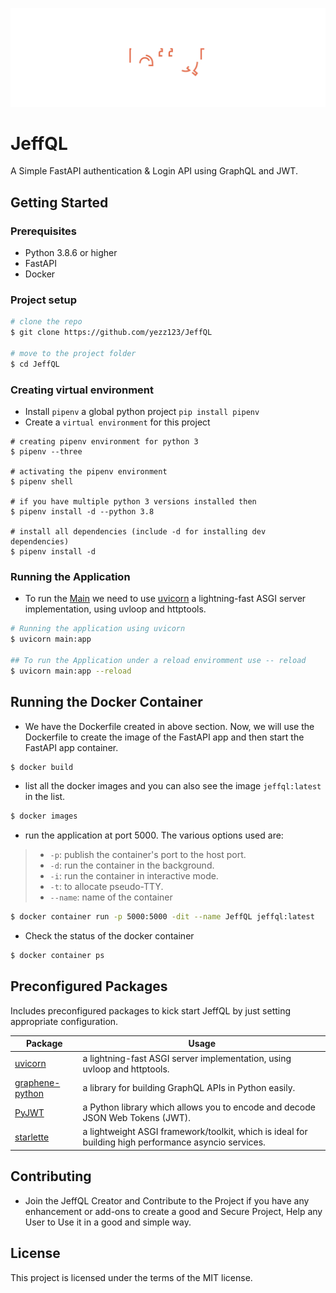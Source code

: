 ![JeffQL](.github/header.svg)

# JeffQL

A Simple FastAPI authentication & Login API using GraphQL and JWT.

## Getting Started

### Prerequisites

- Python 3.8.6 or higher
- FastAPI
- Docker

### Project setup

```sh
# clone the repo
$ git clone https://github.com/yezz123/JeffQL

# move to the project folder
$ cd JeffQL
```

### Creating virtual environment

- Install `pipenv` a global python project `pip install pipenv`
- Create a `virtual environment` for this project

```shell
# creating pipenv environment for python 3
$ pipenv --three

# activating the pipenv environment
$ pipenv shell

# if you have multiple python 3 versions installed then
$ pipenv install -d --python 3.8

# install all dependencies (include -d for installing dev dependencies)
$ pipenv install -d
```

### Running the Application

- To run the [Main](main.py) we need to use [uvicorn](https://www.uvicorn.org/) a lightning-fast ASGI server implementation, using uvloop and httptools.

```sh
# Running the application using uvicorn
$ uvicorn main:app

## To run the Application under a reload enviromment use -- reload
$ uvicorn main:app --reload
```

## Running the Docker Container

- We have the Dockerfile created in above section. Now, we will use the Dockerfile to create the image of the FastAPI app and then start the FastAPI app container.

```sh
$ docker build
```

- list all the docker images and you can also see the image `jeffql:latest` in the list.

```sh
$ docker images
```

- run the application at port 5000. The various options used are:

> - `-p`: publish the container's port to the host port.
> - `-d`: run the container in the background.
> - `-i`: run the container in interactive mode.
> - `-t`: to allocate pseudo-TTY.
> - `--name`: name of the container

```sh
$ docker container run -p 5000:5000 -dit --name JeffQL jeffql:latest
```

- Check the status of the docker container

```sh
$ docker container ps
```

## Preconfigured Packages

Includes preconfigured packages to kick start JeffQL by just setting appropriate configuration.

| Package                                                      | Usage                                                                        |
| ------------------------------------------------------------ | -----------------------------------------------------------------------------|
| [uvicorn](https://www.uvicorn.org/)                          | a lightning-fast ASGI server implementation, using uvloop and httptools.     |
| [graphene-python](https://graphene-python.org/)              | a library for building GraphQL APIs in Python easily.                        |
| [PyJWT](https://pyjwt.readthedocs.io/en/stable/)             | a Python library which allows you to encode and decode JSON Web Tokens (JWT).|
| [starlette](https://www.starlette.io/)                       | a lightweight ASGI framework/toolkit, which is ideal for building high performance asyncio services. |

## Contributing

- Join the JeffQL Creator and Contribute to the Project if you have any enhancement or add-ons to create a good and Secure Project, Help any User to Use it in a good and simple way.

## License

This project is licensed under the terms of the MIT license.
